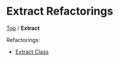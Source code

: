 # Extract Refactorings

[Top](../README.md) / **Extract**

Refactorings:

* [Extract Class](ExtractClass.md)